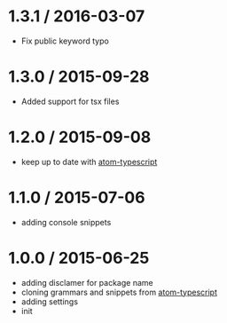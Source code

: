 
1.3.1 / 2016-03-07
==================

  * Fix public keyword typo

1.3.0 / 2015-09-28
==================

  * Added support for tsx files

1.2.0 / 2015-09-08
==================

  * keep up to date with [atom-typescript](https://github.com/TypeStrong/atom-typescript/)

1.1.0 / 2015-07-06
==================

  * adding console snippets

1.0.0 / 2015-06-25
==================

  * adding disclamer for package name
  * cloning grammars and snippets from [atom-typescript](https://github.com/TypeStrong/atom-typescript)
  * adding settings
  * init
